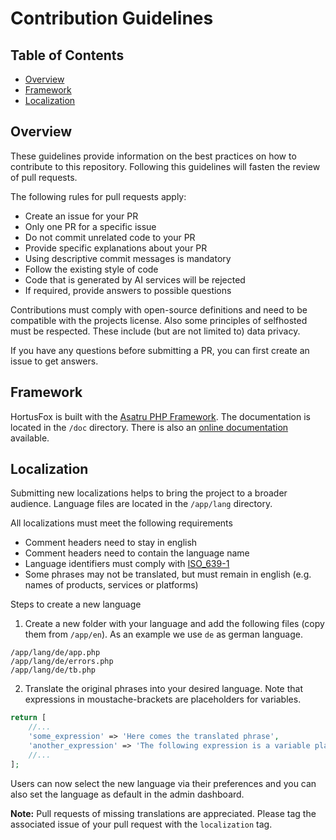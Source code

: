 # Contribution Guidelines

## Table of Contents
- [Overview](#overview)
- [Framework](#framework)
- [Localization](#localization)

## Overview

These guidelines provide information on the best practices on how to contribute to this repository.
Following this guidelines will fasten the review of pull requests.

The following rules for pull requests apply:

- Create an issue for your PR
- Only one PR for a specific issue
- Do not commit unrelated code to your PR
- Provide specific explanations about your PR
- Using descriptive commit messages is mandatory
- Follow the existing style of code
- Code that is generated by AI services will be rejected
- If required, provide answers to possible questions

Contributions must comply with open-source definitions and need to be compatible with the projects license.
Also some principles of selfhosted must be respected. These include (but are not limited to) data privacy.

If you have any questions before submitting a PR, you can first create an issue to get answers.

## Framework

HortusFox is built with the [Asatru PHP Framework](https://github.com/danielbrendel/dnyAsatruPHP-App). The documentation is located in the `/doc` directory.
There is also an [online documentation](https://asatru-php.github.io/) available.

## Localization

Submitting new localizations helps to bring the project to a broader audience. Language files are located in the `/app/lang` directory.

All localizations must meet the following requirements
- Comment headers need to stay in english
- Comment headers need to contain the language name
- Language identifiers must comply with [ISO_639-1](https://en.wikipedia.org/wiki/ISO_639-1)
- Some phrases may not be translated, but must remain in english (e.g. names of products, services or platforms)

Steps to create a new language

1. Create a new folder with your language and add the following files (copy them from `/app/en`). As an example we use `de` as german language.

```
/app/lang/de/app.php
/app/lang/de/errors.php
/app/lang/de/tb.php
```

2. Translate the original phrases into your desired language. Note that expressions in moustache-brackets are placeholders for variables.

```php
return [
    //...
    'some_expression' => 'Here comes the translated phrase',
    'another_expression' => 'The following expression is a variable placeholder: {var}.'
    //...
];
```

Users can now select the new language via their preferences and you can also set the language as default in the admin dashboard.

**Note:** Pull requests of missing translations are appreciated. Please tag the associated issue of your pull request with the `localization` tag.
